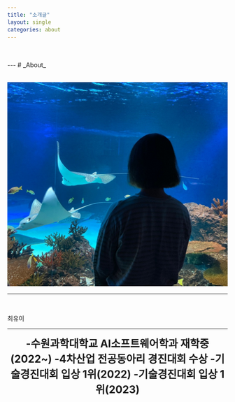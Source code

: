 ```yaml
---
title: "소개글"
layout: single
categories: about
---
```

<br>
<br>
---
# _About_
<br>
<br>

![Alt text](/assets/img/me.jpg)
<br>
___
<br>

최유이
<br>
* * *
<center>
<span style =
"font-size:170%;
font-weight:bold">
-수원과학대학교 AI소프트웨어학과 재학중(2022~)
-4차산업 전공동아리 경진대회 수상
-기술경진대회 입상 1위(2022)
-기술경진대회 입상 1위(2023)

</span>
</center>

